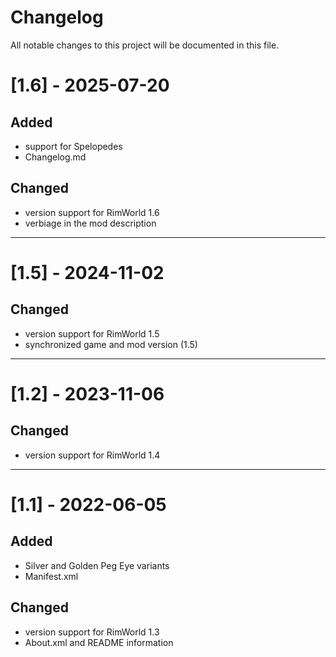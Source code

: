 # Changelog

All notable changes to this project will be documented in this file.

# [1.6] - 2025-07-20
## Added
- support for Spelopedes
- Changelog.md

## Changed
- version support for RimWorld 1.6
- verbiage in the mod description

---

# [1.5] - 2024-11-02
## Changed
- version support for RimWorld 1.5
- synchronized game and mod version (1.5)

---

# [1.2] - 2023-11-06
## Changed
- version support for RimWorld 1.4

---

# [1.1] - 2022-06-05
## Added
- Silver and Golden Peg Eye variants
- Manifest.xml

## Changed
- version support for RimWorld 1.3
- About.xml and README information

&nbsp;
